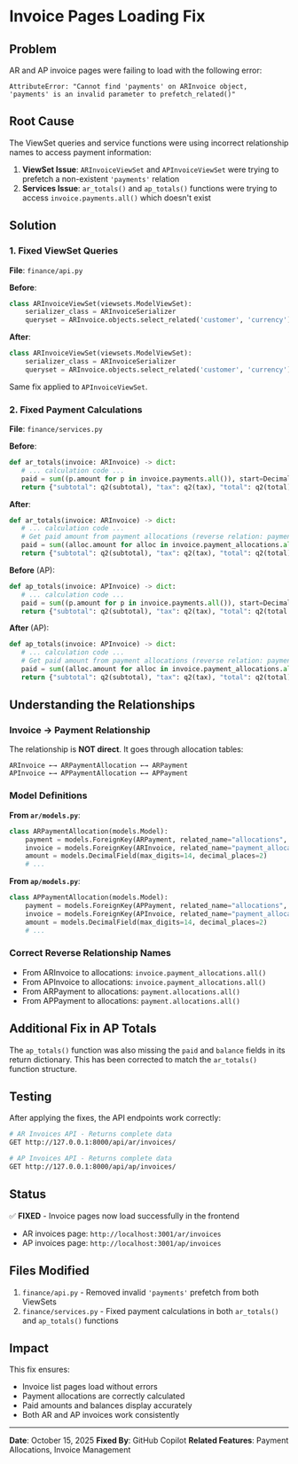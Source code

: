 # Invoice Pages Loading Fix

## Problem
AR and AP invoice pages were failing to load with the following error:
```
AttributeError: "Cannot find 'payments' on ARInvoice object, 'payments' is an invalid parameter to prefetch_related()"
```

## Root Cause
The ViewSet queries and service functions were using incorrect relationship names to access payment information:

1. **ViewSet Issue**: `ARInvoiceViewSet` and `APInvoiceViewSet` were trying to prefetch a non-existent `'payments'` relation
2. **Services Issue**: `ar_totals()` and `ap_totals()` functions were trying to access `invoice.payments.all()` which doesn't exist

## Solution

### 1. Fixed ViewSet Queries
**File**: `finance/api.py`

**Before**:
```python
class ARInvoiceViewSet(viewsets.ModelViewSet):
    serializer_class = ARInvoiceSerializer
    queryset = ARInvoice.objects.select_related('customer', 'currency').prefetch_related('items', 'items__tax_rate', 'payments')
```

**After**:
```python
class ARInvoiceViewSet(viewsets.ModelViewSet):
    serializer_class = ARInvoiceSerializer
    queryset = ARInvoice.objects.select_related('customer', 'currency').prefetch_related('items', 'items__tax_rate')
```

Same fix applied to `APInvoiceViewSet`.

### 2. Fixed Payment Calculations
**File**: `finance/services.py`

**Before**:
```python
def ar_totals(invoice: ARInvoice) -> dict:
   # ... calculation code ...
   paid = sum((p.amount for p in invoice.payments.all()), start=Decimal("0"))
   return {"subtotal": q2(subtotal), "tax": q2(tax), "total": q2(total), "paid": q2(paid), "balance": q2(total - paid)}
```

**After**:
```python
def ar_totals(invoice: ARInvoice) -> dict:
   # ... calculation code ...
   # Get paid amount from payment allocations (reverse relation: payment_allocations)
   paid = sum((alloc.amount for alloc in invoice.payment_allocations.all()), start=Decimal("0"))
   return {"subtotal": q2(subtotal), "tax": q2(tax), "total": q2(total), "paid": q2(paid), "balance": q2(total - paid)}
```

**Before** (AP):
```python
def ap_totals(invoice: APInvoice) -> dict:
   # ... calculation code ...
   paid = sum((p.amount for p in invoice.payments.all()), start=Decimal("0"))
   return {"subtotal": q2(subtotal), "tax": q2(tax), "total": q2(total - paid)}  # Missing paid and balance!
```

**After** (AP):
```python
def ap_totals(invoice: APInvoice) -> dict:
   # ... calculation code ...
   # Get paid amount from payment allocations (reverse relation: payment_allocations)
   paid = sum((alloc.amount for alloc in invoice.payment_allocations.all()), start=Decimal("0"))
   return {"subtotal": q2(subtotal), "tax": q2(tax), "total": q2(total), "paid": q2(paid), "balance": q2(total - paid)}
```

## Understanding the Relationships

### Invoice → Payment Relationship
The relationship is **NOT direct**. It goes through allocation tables:

```
ARInvoice ←→ ARPaymentAllocation ←→ ARPayment
APInvoice ←→ APPaymentAllocation ←→ APPayment
```

### Model Definitions
**From `ar/models.py`**:
```python
class ARPaymentAllocation(models.Model):
    payment = models.ForeignKey(ARPayment, related_name="allocations", on_delete=models.CASCADE)
    invoice = models.ForeignKey(ARInvoice, related_name="payment_allocations", on_delete=models.PROTECT)
    amount = models.DecimalField(max_digits=14, decimal_places=2)
    # ...
```

**From `ap/models.py`**:
```python
class APPaymentAllocation(models.Model):
    payment = models.ForeignKey(APPayment, related_name="allocations", on_delete=models.CASCADE)
    invoice = models.ForeignKey(APInvoice, related_name="payment_allocations", on_delete=models.PROTECT)
    amount = models.DecimalField(max_digits=14, decimal_places=2)
    # ...
```

### Correct Reverse Relationship Names
- From ARInvoice to allocations: `invoice.payment_allocations.all()`
- From APInvoice to allocations: `invoice.payment_allocations.all()`
- From ARPayment to allocations: `payment.allocations.all()`
- From APPayment to allocations: `payment.allocations.all()`

## Additional Fix in AP Totals
The `ap_totals()` function was also missing the `paid` and `balance` fields in its return dictionary. This has been corrected to match the `ar_totals()` function structure.

## Testing
After applying the fixes, the API endpoints work correctly:

```bash
# AR Invoices API - Returns complete data
GET http://127.0.0.1:8000/api/ar/invoices/

# AP Invoices API - Returns complete data
GET http://127.0.0.1:8000/api/ap/invoices/
```

## Status
✅ **FIXED** - Invoice pages now load successfully in the frontend
- AR invoices page: `http://localhost:3001/ar/invoices`
- AP invoices page: `http://localhost:3001/ap/invoices`

## Files Modified
1. `finance/api.py` - Removed invalid `'payments'` prefetch from both ViewSets
2. `finance/services.py` - Fixed payment calculations in both `ar_totals()` and `ap_totals()` functions

## Impact
This fix ensures:
- Invoice list pages load without errors
- Payment allocations are correctly calculated
- Paid amounts and balances display accurately
- Both AR and AP invoices work consistently

---

**Date**: October 15, 2025
**Fixed By**: GitHub Copilot
**Related Features**: Payment Allocations, Invoice Management
